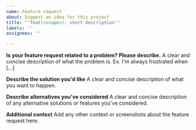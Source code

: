 ```yaml
---
name: Feature request
about: Suggest an idea for this project
title: "'feat(<scope>): short description'"
labels: ''
assignees: ''

---
```


<!-- ## Checklist

- [ ] Submit small PRs, big PRs are very time consuming and difficult to review, making others reluctant to provide feedback.
- [ ] Check that the branch follows repo naming convention
- [ ] Provide context, Issue ticket, relevant documentation, etc.
- [ ] Highlight assumptions and external dependencies.
- [ ] Testing instructions & expected results -->

**Is your feature request related to a problem? Please describe.**
A clear and concise description of what the problem is. Ex. I'm always frustrated when [...]

**Describe the solution you'd like**
A clear and concise description of what you want to happen.

**Describe alternatives you've considered**
A clear and concise description of any alternative solutions or features you've considered.

**Additional context**
Add any other context or screenshots about the feature request here.
